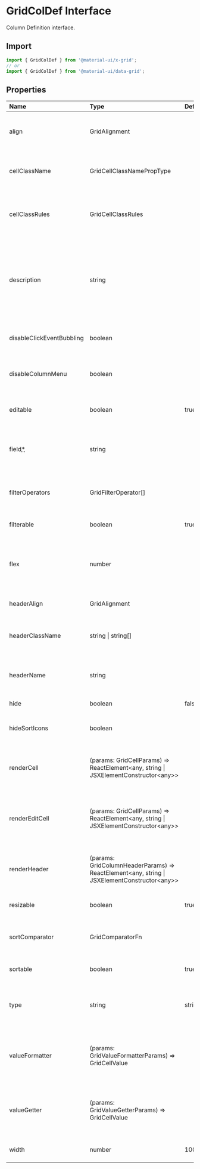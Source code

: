 # GridColDef Interface

<p class="description">Column Definition interface.</p>

## Import

```js
import { GridColDef } from '@material-ui/x-grid';
// or
import { GridColDef } from '@material-ui/data-grid';
```

## Properties

| Name                                                                          | Type                                                                                                                                      | Default                                        | Description                                                                                           |
| :---------------------------------------------------------------------------- | :---------------------------------------------------------------------------------------------------------------------------------------- | :--------------------------------------------- | :---------------------------------------------------------------------------------------------------- |
| <span class="prop-name">align</span>                                          | <span class="prop-type">GridAlignment</span>                                                                                              |                                                | Allows to align the column values in cells.                                                           |
| <span class="prop-name">cellClassName</span>                                  | <span class="prop-type">GridCellClassNamePropType</span>                                                                                  |                                                | Class name that will be added in cells for that column.                                               |
| <span class="prop-name">cellClassRules</span>                                 | <span class="prop-type">GridCellClassRules</span>                                                                                         |                                                | Set of CSS class rules that will be dynamically applied on cells.                                     |
| <span class="prop-name">description</span>                                    | <span class="prop-type">string</span>                                                                                                     |                                                | The description of the column rendered as tooltip if the column header name is not fully displayed.   |
| <span class="prop-name">disableClickEventBubbling</span>                      | <span class="prop-type">boolean</span>                                                                                                    |                                                | Allows to disable the click event in cells.                                                           |
| <span class="prop-name">disableColumnMenu</span>                              | <span class="prop-type">boolean</span>                                                                                                    |                                                | If `true`, the column menu is disabled for this column.                                               |
| <span class="prop-name">editable</span>                                       | <span class="prop-type">boolean</span>                                                                                                    | <span class="prop-default">true<br /></span>   | If `true`, the cells of the column are editable.                                                      |
| <span class="prop-name required">field<abbr title="required">\*</abbr></span> | <span class="prop-type">string</span>                                                                                                     |                                                | The column identifier. It's used to map with GridRowData values.                                      |
| <span class="prop-name">filterOperators</span>                                | <span class="prop-type">GridFilterOperator[]</span>                                                                                       |                                                | Allows setting the filter operators for this column.                                                  |
| <span class="prop-name">filterable</span>                                     | <span class="prop-type">boolean</span>                                                                                                    | <span class="prop-default">true<br /></span>   | If `true`, the column is filterable.                                                                  |
| <span class="prop-name">flex</span>                                           | <span class="prop-type">number</span>                                                                                                     |                                                | If set, it indicates that a column has fluid width. Range [0, ∞].                                     |
| <span class="prop-name">headerAlign</span>                                    | <span class="prop-type">GridAlignment</span>                                                                                              |                                                | Header cell element alignment.                                                                        |
| <span class="prop-name">headerClassName</span>                                | <span class="prop-type">string \| string[]</span>                                                                                         |                                                | Class name that will be added in the column header cell.                                              |
| <span class="prop-name">headerName</span>                                     | <span class="prop-type">string</span>                                                                                                     |                                                | The title of the column rendered in the column header cell.                                           |
| <span class="prop-name">hide</span>                                           | <span class="prop-type">boolean</span>                                                                                                    | <span class="prop-default">false;<br /></span> | If `true`, hide the column.                                                                           |
| <span class="prop-name">hideSortIcons</span>                                  | <span class="prop-type">boolean</span>                                                                                                    |                                                | Toggle the visibility of the sort icons.                                                              |
| <span class="prop-name">renderCell</span>                                     | <span class="prop-type">(params: GridCellParams) =&gt; ReactElement&lt;any, string \| JSXElementConstructor&lt;any&gt;&gt;</span>         |                                                | Allows to override the component rendered as cell for this column.                                    |
| <span class="prop-name">renderEditCell</span>                                 | <span class="prop-type">(params: GridCellParams) =&gt; ReactElement&lt;any, string \| JSXElementConstructor&lt;any&gt;&gt;</span>         |                                                | Allows to override the component rendered in edit cell mode for this column.                          |
| <span class="prop-name">renderHeader</span>                                   | <span class="prop-type">(params: GridColumnHeaderParams) =&gt; ReactElement&lt;any, string \| JSXElementConstructor&lt;any&gt;&gt;</span> |                                                | Allows to render a component in the column header cell.                                               |
| <span class="prop-name">resizable</span>                                      | <span class="prop-type">boolean</span>                                                                                                    | <span class="prop-default">true<br /></span>   | If `true`, the column is resizable.                                                                   |
| <span class="prop-name">sortComparator</span>                                 | <span class="prop-type">GridComparatorFn</span>                                                                                           |                                                | A comparator function used to sort rows.                                                              |
| <span class="prop-name">sortable</span>                                       | <span class="prop-type">boolean</span>                                                                                                    | <span class="prop-default">true<br /></span>   | If `true`, the column is sortable.                                                                    |
| <span class="prop-name">type</span>                                           | <span class="prop-type">string</span>                                                                                                     | <span class="prop-default">string<br /></span> | Type allows to merge this object with a default definition [GridColDef](/api/data-grid/grid-col-def). |
| <span class="prop-name">valueFormatter</span>                                 | <span class="prop-type">(params: GridValueFormatterParams) =&gt; GridCellValue</span>                                                     |                                                | Function that allows to apply a formatter before rendering its value.                                 |
| <span class="prop-name">valueGetter</span>                                    | <span class="prop-type">(params: GridValueGetterParams) =&gt; GridCellValue</span>                                                        |                                                | Function that allows to get a specific data instead of field to render in the cell.                   |
| <span class="prop-name">width</span>                                          | <span class="prop-type">number</span>                                                                                                     | <span class="prop-default">100<br /></span>    | Set the width of the column.                                                                          |
